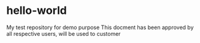 # hello-world
My test repository for demo purpose
This docment has been approved by all respective users, will be used to customer
